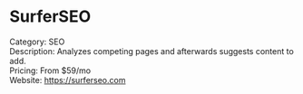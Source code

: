 # SurferSEO

Category: SEO  
Description: Analyzes competing pages and afterwards suggests content to add.  
Pricing: From $59/mo  
Website: https://surferseo.com
